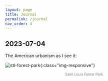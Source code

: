 ```yaml
---
layout: page
title: Journal
permalink: /journal
nav_order: 4
---
```


## 2023-07-04

The American urbanism as I see it:

![stl-forest-park](https://drive.google.com/uc?id=18-f4HZfmy1cbE73KfX1RF3TQsNSY-GDh){:class="img-responsive"}
<p style="text-align:center;color:gray;font-size:80%;">
Saint Louis Forest Park
</p>
